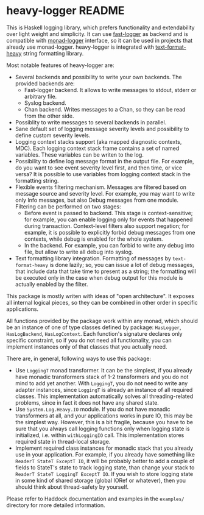 heavy-logger README
===================

This is Haskell logging library, which prefers functionality and extendability
over light weight and simplicity.
It can use [fast-logger][1] as backend and is compatible with [monad-logger][2]
interface, so it can be used in projects that already use monad-logger.
heavy-logger is integrated with [text-format-heavy][3] string formatting library.

Most notable features of heavy-logger are:

* Several backends and possibility to write your own backends. The provided
  backends are:
  * Fast-logger backend. It allows to write messages to stdout, stderr or
    arbitrary file.
  * Syslog backend.
  * Chan backend. Writes messages to a Chan, so they can be read from the other
    side.
* Possiblity to write messages to several backends in parallel.
* Sane default set of logging message severity levels and possibility to define
  custom severity levels.
* Logging context stacks support (aka mapped diagnostic contexts, MDC). Each
  logging context stack frame contains a set of named variables. These
  variables can be writen to the log.
* Possibility to define log message format in the output file. For example, do
  you want to see event severity level first, and then time, or vice versa? It
  is possible to use variables from logging context stack in the formatting
  string.
* Flexible events filtering mechanism. Messages are filtered based on message
  source and severity level.  For example, you may want to write only Info
  messages, but also Debug messages from one module.  Filtering can be
  performed on two stages:
  * Before event is passed to backend. This stage is context-sensitive; for
    example, you can enable logging only for events that happened during
    transaction. Context-level filters also support negation; for example, it
    is possible to explicitly forbid debug messages from one contexts, while
    debug is enabled for the whole system.
  * In the backend. For example, you can forbid to write any debug into file,
    but allow to write all debug into syslog.
* Text formatting library integration. Formatting of messages by
  `text-format-heavy` is done lazily; so, you can issue a lot of debug
  messages, that include data that take time to present as a string; the
  formatting will be executed only in the case when debug output for this
  module is actually enabled by the filter.

This package is mostly writen with ideas of "open architecture". It exposes all
internal logical pieces, so they can be combined in other order in specific
applications.

All functions provided by the package work within any monad, which should be an
instance of one of type classes defined by package: `HasLogger`, `HasLogBackend`,
`HasLogContext`. Each function's signature declares only specific constraint, so
if you do not need all functionality, you can implement instances only of that 
classes that you actually need.

There are, in general, following ways to use this package:

* Use `LoggingT` monad transformer. It can be the simplest, if you already have
  monadic transformers stack of 1-2 transformers and you do not mind to add yet
  another. With `LoggingT`, you do not need to write any adapter instances, since
  `LoggingT` is already an instance of all required classes. This implementation
  automatically solves all threading-related problems, since in fact it does not
  have any shared state.
* Use `System.Log.Heavy.IO` module. If you do not have monadic transformers at all,
  and your applications works in pure IO, this may be the simplest way. However,
  this is a bit fragile, because you have to be sure that you always call logging
  functions only when logging state is initialized, i.e. within `withLoggingIO`
  call. This implementation stores required state in thread-local storage.
* Implement required class instances for monadic stack that you already use in
  your application. For example, if you already have something like
  `ReaderT StateT ExceptT IO`, it will be probably better to add a couple of 
  fields to StateT's state to track logging state, than change your stack to
  `ReaderT StateT LoggingT ExceptT IO`. If you wish to store logging state in some
  kind of shared storage (global IORef or whatever), then you should think about
  thread-safety by yourself.

Please refer to Haddock documentation and examples in the `examples/` directory
for more detailed information.

[1]: https://hackage.haskell.org/package/fast-logger
[2]: https://hackage.haskell.org/package/monad-logger
[3]: https://hackage.haskell.org/package/text-format-heavy

